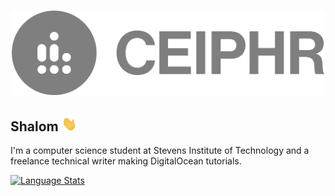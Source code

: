 
<h3 align="center">
  <a href="https://www.ceiphr.com/">
    <img width="500px" alt="Profile Logo" src="readme-banner.png">
  </a>
</h3>

## Shalom <a href="https://youtu.be/phIWJsqk7_o"> <img height="24px" src="wave.gif" /> </a>

I'm a computer science student at Stevens Institute of Technology and a freelance technical writer making DigitalOcean tutorials.

<a href="https://github.com/ceiphr?tab=repositories&type=source">
  <img alt="Language Stats" src="https://github-readme-stats.vercel.app/api/top-langs/?username=ceiphr&count_private=true&hide=html&layout=compact&theme=dark&hide_border=true&hide_title=true&bg_color=0d1117">
</a>

<!-- TODO-IST:START -->
<!-- TODO-IST:END -->
